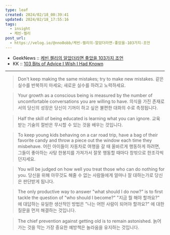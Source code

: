 ```yaml
---
type: leaf
created: 2024/02/18_00:39:41
updated: 2024/02/18_17:55:16
tags:
  - insight
  - 케빈-켈리
post_url:
  - https://velog.io/@nno0obb/케빈-켈리의-알았더라면-좋았을-103가지-조언
---
```


- GeekNews :: [케빈 켈리의 알았더라면 좋았을 103가지 조언](https://news.hada.io/topic?id=6600)
- KK :: [103 Bits of Advice I Wish I Had Known](https://kk.org/thetechnium/103-bits-of-advice-i-wish-i-had-known/)

---

> Don't keep making the same mistakes; try to make new mistakes.
> 같은 실수를 반복하지 마세요; 새로운 실수를 하려고 노력하세요.

> Your growth as a conscious being is measured by the number of uncomfortable conversations you are willing to have.
> 의식을 가진 존재로서의 당신의 성장은 당신이 기꺼이 하고 싶은 불편한 대화의 수로 측정됩니다.

> Half the skill of being educated is learning what you can ignore.
> 교육 받는 기술의 절반은 무시할 수 있는 것을 배우는 것입니다.

> To keep young kids behaving on a car road trip, have a bag of their favorite candy and throw a piece out the window each time they misbehave.
> 어린 아이들이 자동차로 여행을 갈 때 올바르게 행동하게 하려면, 그들이 좋아하는 사탕 한봉지를 가져가서 잘못 행동할 때마다 창밖으로 한조각씩 던지세요.

> You will be judged on how well you treat those who can do nothing for you.
> 당신을 위해 아무것도 해줄 수 없는 사람들에게 얼마나 잘 대하는가로 당신은 판단받게 됩니다.

> The only productive way to answer "what should I do now?" is to first tackle the question of "who should I become?"
> "지금 뭘 해야 할까요?" 에 대답하는 유일한 생산적인 방법은 "나는 어떤 사람이 되어야 할까요?" 에 대한 질문을 먼저 해결하는 것입니다.

> The chief prevention against getting old is to remain astonished.
> 늙어가는 것을 막는 가장 중요한 예방책은 놀라움을 유지하는 것입니다.
